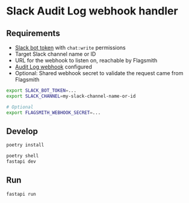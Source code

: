 # Slack Audit Log webhook handler

## Requirements

* [Slack bot token](https://api.slack.com/tutorials/tracks/getting-a-token) with `chat:write` permissions
* Target Slack channel name or ID
* URL for the webhook to listen on, reachable by Flagsmith
* [Audit Log webhook](https://docs.flagsmith.com/system-administration/webhooks) configured 
* Optional: Shared webhook secret to validate the request came from Flagsmith

```bash
export SLACK_BOT_TOKEN=...
export SLACK_CHANNEL=my-slack-channel-name-or-id

# Optional
export FLAGSMITH_WEBHOOK_SECRET=...
```

## Develop

```bash
poetry install
```

```bash
poetry shell
fastapi dev
```

## Run

```
fastapi run
```
